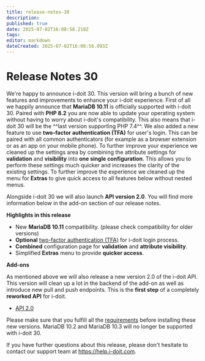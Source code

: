 ```yaml
---
title: release-notes-30
description: 
published: true
date: 2025-07-02T16:08:58.218Z
tags: 
editor: markdown
dateCreated: 2025-07-02T16:08:56.093Z
---
```


# Release Notes 30

We're happy to announce i-doit 30. This version will bring a bunch of new features and improvements to enhance your i-doit experience. First of all we happily announce that **MariaDB 10.11** is officially supported with i-doit 30. Paired with **PHP 8.2** you are now able to update your operating system without having to worry about i-doit's compatibility.
This also means that i-doit 30 will be the ^^last version supporting PHP 7.4^^.
We also added a new feature to use **two-factor authentication (TFA)** for user's login. This can be paired with all common authenticators (for example as a browser extension or as an app on your mobile phone). To further improve your experience we cleaned up the settings area by combining the attribute settings for **validation** and **visibility** into **one single configuration**. This allows you to perform these settings much quicker and increases the clarity of the existing settings. To further improve the experience we cleaned up the menu for **Extras** to give quick access to all features below without nested menus.

Alongside i-doit 30 we will also launch **API version 2.0**. You will find more information below in the add-on section of our release notes.

**Highlights in this release**

-   New **MariaDB 10.11** compatibility. (please check compatibility for older versions)
-   **Optional** [two-factor authentication (TFA)](../../benutzerauthentifizierung-und-verwaltung/2fa/index.md) for i-doit login process.
-   **Combined** configuration page for **validation** and **attribute visibility**.
-   Simplified **Extras** menu to provide **quicker access**.

**Add-ons**

As mentioned above we will also release a new version 2.0 of the i-doit API. This version will clean up a lot in the backend of the add-on as well as introduce new pull and push endpoints. This is the **first step** of a completely **reworked API** for i-doit.

-   [API 2.0](../../i-doit-add-ons/api/index.md)

Please make sure that you fulfill all the [requirements](../../installation/systemvoraussetzungen.md) before installing these new versions. MariaDB 10.2 and MariaDB 10.3 will no longer be supported with i-doit 30.

If you have further questions about this release, please don't hesitate to contact our support team at <https://help.i-doit.com>.
